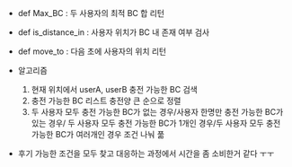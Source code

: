 - def Max_BC : 두 사용자의 최적 BC 합 리턴
- def is_distance_in : 사용자 위치가 BC 내 존재 여부 검사
- def move_to : 다음 초에 사용자의 위치 리턴

- 알고리즘
  1. 현재 위치에서 userA, userB 충전 가능한 BC 검색
  2. 충전 가능한 BC 리스트 충전양 큰 순으로 정렬
  3. 두 사용자 모두 충전 가능한 BC가 없는 경우/사용자 한명만 충전 가능한 BC가 있는 경우/
     두 사용자 모두 충전 가능한 BC가 1개인 경우/두 사용자 모두 충전 가능한 BC가 여러개인 경우 조건 나눠 풂

- 후기 
  가능한 조건을 모두 찾고 대응하는 과정에서 시간을 좀 소비한거 같다 ㅜㅜ 
     